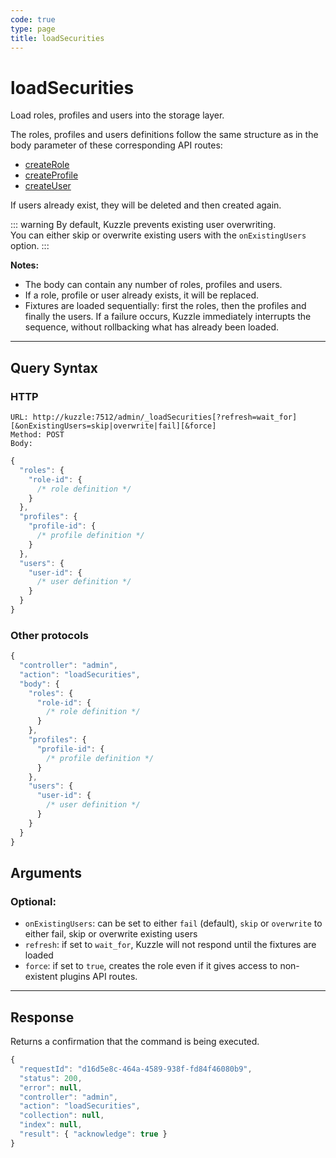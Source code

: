 ```yaml
---
code: true
type: page
title: loadSecurities
---
```


# loadSecurities

<SinceBadge version="1.7.0" />

Load roles, profiles and users into the storage layer.

The roles, profiles and users definitions follow the same structure as in the body parameter of these corresponding API routes:

 - [createRole](/core/2/api/controllers/security/create-role)
 - [createProfile](/core/2/api/controllers/security/create-profile)
 - [createUser](/core/2/api/controllers/security/create-user)

If users already exist, they will be deleted and then created again.

::: warning
By default, Kuzzle prevents existing user overwriting.  
You can either skip or overwrite existing users with the `onExistingUsers` option.
:::

**Notes:**

* The body can contain any number of roles, profiles and users.
* If a role, profile or user already exists, it will be replaced.
* Fixtures are loaded sequentially: first the roles, then the profiles and finally the users. If a failure occurs, Kuzzle immediately interrupts the sequence, without rollbacking what has already been loaded.

---

## Query Syntax

### HTTP

```http
URL: http://kuzzle:7512/admin/_loadSecurities[?refresh=wait_for][&onExistingUsers=skip|overwrite|fail][&force]
Method: POST
Body:
```

```js
{
  "roles": {
    "role-id": {
      /* role definition */
    }
  },
  "profiles": {
    "profile-id": {
      /* profile definition */
    }
  },
  "users": {
    "user-id": {
      /* user definition */
    }
  }
}
```


### Other protocols


```js
{
  "controller": "admin",
  "action": "loadSecurities",
  "body": {
    "roles": {
      "role-id": {
        /* role definition */
      }
    },
    "profiles": {
      "profile-id": {
        /* profile definition */
      }
    },
    "users": {
      "user-id": {
        /* user definition */
      }
    }
  }
}
```

## Arguments

### Optional:

* `onExistingUsers`: can be set to either `fail` (default), `skip` or `overwrite` to either fail, skip or overwrite existing users
* `refresh`: if set to `wait_for`, Kuzzle will not respond until the fixtures are loaded
* `force`: if set to `true`, creates the role even if it gives access to non-existent plugins API routes.

---

## Response

Returns a confirmation that the command is being executed.

```js
{
  "requestId": "d16d5e8c-464a-4589-938f-fd84f46080b9",
  "status": 200,
  "error": null,
  "controller": "admin",
  "action": "loadSecurities",
  "collection": null,
  "index": null,
  "result": { "acknowledge": true }
}
```
